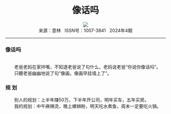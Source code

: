 # <center>像话吗</center> 

<div align=center><img src="http://fslib.vip.qikan.cn/img.ashx?key=%d7%f7%d5%df%a3%ba"></div> 

<center>来源：意林   ISSN号：1007-3841   2024年4期</center> 


* * *


### 像话吗

  
<br>　　老爸老妈在家拌嘴，不知道老爸说了句什么，老妈说老爸“你说你像话吗”。  
　　只聽老爸幽幽地说了句“像画，像画早挂墙上了”。

### 规 划

  
　　别人的规划：上半年赚50万，下半年开公司，明年买车，五年买房。  
　　我的规划：中午麻辣烫，晚上螺蛳粉，明天吃水煮鱼，周末一定要吃火锅。